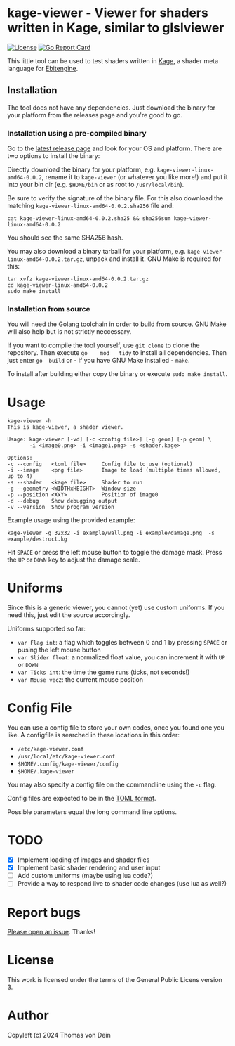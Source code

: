 # kage-viewer - Viewer for shaders written in Kage, similar to glslviewer

[![License](https://img.shields.io/badge/license-GPL-blue.svg)](https://github.com/tlinden/kage-viewer/blob/master/LICENSE)
[![Go Report Card](https://goreportcard.com/badge/github.com/tlinden/kage-viewer)](https://goreportcard.com/report/github.com/tlinden/kage-viewer) 

This little tool can be used to test shaders written in [Kage](https://ebitengine.org/en/documents/shader.html), a shader meta language for [Ebitengine](https://github.com/hajimehoshi/ebiten).

## Installation

The tool does not have any dependencies.  Just download the binary for
your platform from the releases page and you're good to go.

### Installation using a pre-compiled binary

Go to the [latest release page](https://github.com/TLINDEN/kage-viewer/releases/latest)
and look for your OS and platform. There are two options to install the binary:

Directly     download     the     binary    for     your     platform,
e.g. `kage-viewer-linux-amd64-0.0.2`, rename it to `kage-viewer` (or whatever
you like more!)  and put it into  your bin dir (e.g. `$HOME/bin` or as
root to `/usr/local/bin`).

Be sure  to verify  the signature  of the binary  file. For  this also
download the matching `kage-viewer-linux-amd64-0.0.2.sha256` file and:

```shell
cat kage-viewer-linux-amd64-0.0.2.sha25 && sha256sum kage-viewer-linux-amd64-0.0.2
```
You should see the same SHA256 hash.

You  may  also download  a  binary  tarball  for your  platform,  e.g.
`kage-viewer-linux-amd64-0.0.2.tar.gz`,  unpack and  install it.  GNU Make  is
required for this:
   
```shell
tar xvfz kage-viewer-linux-amd64-0.0.2.tar.gz
cd kage-viewer-linux-amd64-0.0.2
sudo make install
```

### Installation from source

You will need the Golang toolchain  in order to build from source. GNU
Make will also help but is not strictly neccessary.

If you want to compile the tool yourself, use `git clone` to clone the
repository.   Then   execute   `go    mod   tidy`   to   install   all
dependencies. Then  just enter `go  build` or -  if you have  GNU Make
installed - `make`.

To install after building either copy the binary or execute `sudo make
install`. 

# Usage

```shell
kage-viewer -h
This is kage-viewer, a shader viewer.

Usage: kage-viewer [-vd] [-c <config file>] [-g geom] [-p geom] \
       -i <image0.png> -i <image1.png> -s <shader.kage>

Options:
-c --config   <toml file>     Config file to use (optional)
-i --image    <png file>      Image to load (multiple times allowed, up to 4)
-s --shader   <kage file>     Shader to run
-g --geometry <WIDTHxHEIGHT>  Window size
-p --position <XxY>           Position of image0
-d --debug    Show debugging output
-v --version  Show program version
```

Example usage using the provided example:

```shell
kage-viewer -g 32x32 -i example/wall.png -i example/damage.png  -s example/destruct.kg
```

Hit `SPACE` or press the left mouse button to toggle the damage
mask. Press the `UP` or `DOWN` key to adjust the damage scale.

# Uniforms

Since this is a generic viewer, you cannot (yet) use custom
uniforms. If you need this, just edit the source accordingly.

Uniforms supported so far:

- `var Flag int`: a flag which toggles between 0 and 1 by pressing
  `SPACE` or pusing the left mouse button
- `var Slider float`: a normalized float value, you can increment it
  with `UP` or `DOWN`
- `var Ticks int`: the time the game runs (ticks, not seconds!)
- `var Mouse vec2`: the current mouse position

# Config File

You can use a config file to store your own codes, once you found one
you like. A configfile is searched in these locations in this order:

* `/etc/kage-viewer.conf`
* `/usr/local/etc/kage-viewer.conf`
* `$HOME/.config/kage-viewer/config`
* `$HOME/.kage-viewer`

You may also specify a config file on the commandline using the `-c`
flag.

Config files are expected to be in the [TOML format](https://toml.io/en/).

Possible parameters equal the long command line options.

# TODO

- [X] Implement loading of images and shader files
- [X] Implement basic shader rendering and user input
- [ ] Add custom uniforms (maybe using lua code?)
- [ ] Provide a way to respond live to shader code changes (use lua as
  well?)

# Report bugs

[Please open an issue](https://github.com/TLINDEN/kage-viewer/issues). Thanks!

# License

This work is licensed under the terms of the General Public Licens
version 3.

# Author

Copyleft (c) 2024 Thomas von Dein
